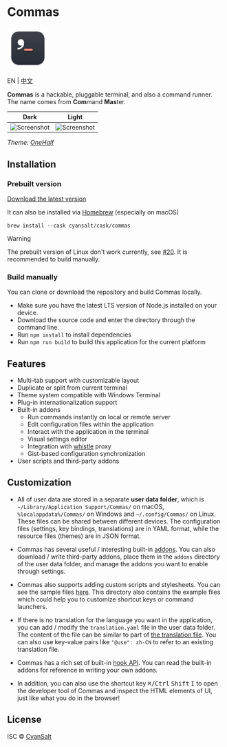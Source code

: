 # Commas

<img src="https://raw.githubusercontent.com/CyanSalt/commas/master/resources/images/icon.png" width="96">

EN | [中文](docs/README-zh.md)

**Commas** is a hackable, pluggable terminal, and also a command runner. The name comes from **Com**mand **Mas**ter.

| Dark | Light |
| --- | --- |
| ![Screenshot](https://github.com/CyanSalt/commas/assets/5101076/1c034b43-0fed-4183-abe0-ad2077fd261b) | ![Screenshot](https://github.com/CyanSalt/commas/assets/5101076/7592723f-fd56-4437-bc2f-cd49b99908cd) |

*Theme: [OneHalf](https://github.com/sonph/onehalf)*

## Installation

### Prebuilt version

[Download the latest version](https://github.com/CyanSalt/commas/releases)

It can also be installed via [Homebrew](https://brew.sh/) (especially on macOS)

```shell
brew install --cask cyansalt/cask/commas
```

> [!WARNING]
> The prebuilt version of Linux don't work currently, see [#20](https://github.com/CyanSalt/commas/issues/20). It is recommended to build manually.

### Build manually

You can clone or download the repository and build Commas locally.
  - Make sure you have the latest LTS version of Node.js installed on your device.
  - Download the source code and enter the directory through the command line.
  - Run `npm install` to install dependencies
  - Run `npm run build` to build this application for the current platform

## Features

- Multi-tab support with customizable layout
- Duplicate or split from current terminal
- Theme system compatible with Windows Terminal
- Plug-in internationalization support
- Built-in addons
  - Run commands instantly on local or remote server
  - Edit configuration files within the application
  - Interact with the application in the terminal
  - Visual settings editor
  - Integration with [whistle](https://github.com/avwo/whistle) proxy
  - Gist-based configuration synchronization
- User scripts and third-party addons

## Customization

- All of user data are stored in a separate **user data folder**, which is `~/Library/Application Support/Commas/` on macOS, `%localappdata%/Commas/` on Windows and `~/.config/Commas/` on Linux. These files can be shared between different devices. The configuration files (settings, key bindings, translations) are in YAML format, while the resource files (themes) are in JSON format.

- Commas has several useful / interesting built-in [addons](https://github.com/CyanSalt/commas/tree/master/addons). You can also download / write third-party addons, place them in the `addons` directory of the user data folder, and manage the addons you want to enable through settings.

- Commas also supports adding custom scripts and stylesheets. You can see the sample files [here](https://github.com/CyanSalt/commas/tree/master/resources/examples). This directory also contains the example files which could help you to customize shortcut keys or command launchers.

- If there is no translation for the language you want in the application, you can add / modify the `translation.yaml` file in the user data folder. The content of the file can be similar to part of [the translation file](https://github.com/CyanSalt/commas/blob/master/resources/locales/zh-CN.json). You can also use key-value pairs like `"@use": zh-CN` to refer to an existing translation file.

- Commas has a rich set of built-in [hook API](https://github.com/CyanSalt/commas/tree/master/api). You can read the built-in addons for reference in writing your own addons.

- In addition, you can also use the shortcut key <kbd>&#8984;/Ctrl</kbd> <kbd>Shift</kbd> <kbd>I</kbd> to open the developer tool of Commas and inspect the HTML elements of UI, just like what you do in the browser!

## License

ISC &copy; [CyanSalt](https://github.com/CyanSalt)
